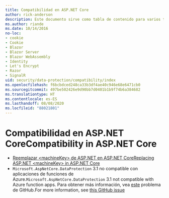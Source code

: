 ```yaml
---
title: Compatibilidad en ASP.NET Core
author: rick-anderson
description: Este documento sirve como tabla de contenido para varios temas de compatibilidad de protección de datos de ASP.NET Core.
ms.author: riande
ms.date: 10/14/2016
no-loc:
- cookie
- Cookie
- Blazor
- Blazor Server
- Blazor WebAssembly
- Identity
- Let's Encrypt
- Razor
- SignalR
uid: security/data-protection/compatibility/index
ms.openlocfilehash: f6bcbdced248ca33b3df4ae40c946e68e6471cb0
ms.sourcegitcommit: 497be502426e9d90bb7d0401b1b9f74b6a384682
ms.translationtype: HT
ms.contentlocale: es-ES
ms.lasthandoff: 08/08/2020
ms.locfileid: "88021801"
---
```

# <a name="compatibility-in-aspnet-core"></a><span data-ttu-id="a347d-103">Compatibilidad en ASP.NET Core</span><span class="sxs-lookup"><span data-stu-id="a347d-103">Compatibility in ASP.NET Core</span></span>

* [<span data-ttu-id="a347d-104">Reemplazar \<machineKey> de ASP.NET en ASP.NET Core</span><span class="sxs-lookup"><span data-stu-id="a347d-104">Replacing ASP.NET \<machineKey> in ASP.NET Core</span></span>](xref:security/data-protection/compatibility/replacing-machinekey)
* <span data-ttu-id="a347d-105">`Microsoft.AspNetCore.DataProtection` 3.1 no compatible con aplicaciones de funciones de Azure.</span><span class="sxs-lookup"><span data-stu-id="a347d-105">`Microsoft.AspNetCore.DataProtection` 3.1 not compatible with Azure function apps.</span></span> <span data-ttu-id="a347d-106">Para obtener más información, vea [este](https://github.com/Azure/azure-functions-host/issues/5447) problema de GitHub.</span><span class="sxs-lookup"><span data-stu-id="a347d-106">For more information, see [this GitHub issue](https://github.com/Azure/azure-functions-host/issues/5447)</span></span>

